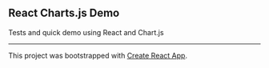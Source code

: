 ## React Charts.js Demo

Tests and quick demo using React and Chart.js
              
__________________________________________________________________            
This project was bootstrapped with [Create React App](https://github.com/facebook/create-react-app).
